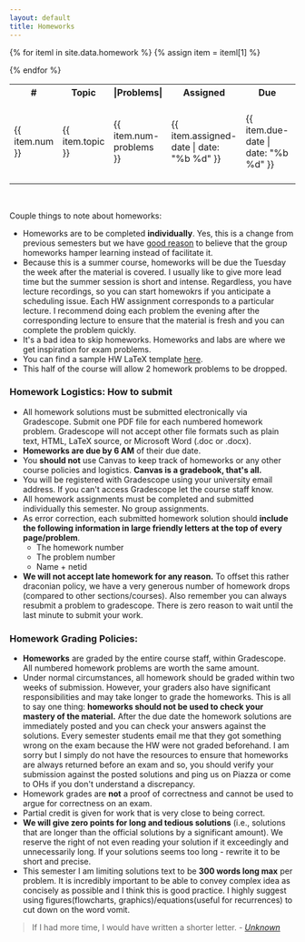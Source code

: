 ```yaml
---
layout: default
title: Homeworks
---
```


<table id="customers">
  <tr>
    <th> # </th>
    <th>Topic</th>
    <th>|Problems|</th>
    <th>Assigned</th>
    <th>Due</th>
    <th>Questions</th>
    <th>Solutions</th>
  </tr>
  {% for iteml in site.data.homework %}  
    {% assign item = iteml[1] %}
    <tr>
        <td>{{ item.num }}</td>
        <td> {{ item.topic }} </td>
        <td> {{ item.num-problems }} </td>
        <td> {{ item.assigned-date | date: "%b %d" }} </td>
        <td> {{ item.due-date | date: "%b %d" }} </td>
        <td> 
            {% if item.questions-link %}
            <a href="{{ site.base }}{{ item.questions-link }}"
                style="text-decoration: none">
                <img class="homework-icon"
                    alt="Homework {{ item.num }} Questions"
                    title="Homework {{ item.num }} Questions"
                    src="{{ site.base }}/img/icons/lab_questions.png" />
            </a>
            {% endif %}
        </td>
        <td> 
            {% if item.solutions-link %}
            <a href="{{ site.base }}{{ item.solutions-link }}"
                style="text-decoration: none">
                <img class="homework-icon"
                    alt="Homework {{ item.num }} Questions"
                    title="Homework {{ item.num }} Questions"
                    src="{{ site.base }}/img/icons/lab_solutions.png" />
            </a>
            {% endif %}
        </td>
    </tr>        


  {% endfor %}

</table>

&nbsp;

Couple things to note about homeworks:
- Homeworks are to be completed **individually**. Yes, this is a change from previous semesters but we have [good reason](/resources/No-group-assignments.html) to believe that the group homeworks hamper learning instead of facilitate it. 
- Because this is a summer course, homeworks will be due the Tuesday the week after the material is covered. I usually like to give more lead time but the summer session is short and intense. Regardless, you have lecture recordings, so you can start homewokrs if you anticipate a scheduling issue. Each HW assignment corresponds to a particular lecture. I recommend doing each problem the evening after the corresponding lecture to ensure that the material is fresh and you can complete the problem quickly.  
- It's a bad idea to skip homeworks. Homeworks and labs are where we get inspiration for exam problems. 
- You can find a sample HW LaTeX template [here](/materials/homeworks/hwt_B.tex).
- This half of the course will allow 2 homework problems to be dropped. 

### Homework Logistics: How to submit

- All homework solutions must be submitted electronically via Gradescope. Submit one PDF file for each numbered homework problem. Gradescope will not accept other file formats such as plain text, HTML, LaTeX source, or Microsoft Word (.doc or .docx).
- **Homeworks are due by 6 AM** of their due date. 
- You **should not** use Canvas to keep track of homeworks or any other course policies and logistics. **Canvas is a gradebook, that's all.**  
- You will be registered with Gradescope using your university email address. If you can't access Gradescope let the course staff know. 
- All homework assignments must be completed and submitted individually this semester. No group assignments. 
- As error correction, each submitted homework solution should **include the following information in large friendly letters at the top of every page/problem**. 
    - The homework number
    - The problem number
    - Name + netid
- **We will not accept late homework for any reason.** To offset this rather draconian policy, we have a very generous number of homework drops (compared to other sections/courses). Also remember you can always resubmit a problem to gradescope. There is zero reason to wait until the last minute to submit your work.  

### Homework Grading Policies: 

- **Homeworks** are graded by the entire course staff, within Gradescope. All numbered homework problems are worth the same amount. 
- Under normal circumstances, all homework should be graded within two weeks of submission. However, your graders also have significant responsibilities and may take longer to grade the homeworks. This is all to say one thing: **homeworks should not be used to check your mastery of the material.** After the due date the homework solutions are immediately posted and you can check your answers against the solutions. Every semester students email me that they got something wrong on the exam because the HW were not graded beforehand. I am sorry but I simply do not have the resources to ensure that homeworks are always returned before an exam and so, you should verify your submission against the posted solutions and ping us on Piazza or come to OHs if you don't understand a discrepancy.  
- Homework grades are **not** a proof of correctness and cannot be used to argue for correctness on an exam. 
- Partial credit is given for work that is very close to being correct. 
- **We will give zero points for long and tedious solutions** (i.e., solutions that are longer than the official solutions by a significant amount). We reserve the right of not even reading your solution if it exceedingly and unnecessarily long. If your solutions seems too long - rewrite it to be short and precise. 
- This semester I am limiting solutions text to be **300 words long max** per problem. It is incredibly important to be able to convey complex idea as concisely as possible and I think this is good practice. I highly suggest using figures(flowcharts, graphics)/equations(useful for recurrences) to cut down on the word vomit. 
>If I had more time, I would have written a shorter letter. 
><cite> - [Unknown](https://www.lb7.uscourts.gov/documents/314-cv-921.pdf) <cite>
